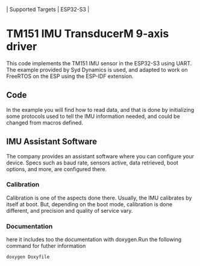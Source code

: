 | Supported Targets | ESP32-S3 |

# TM151 IMU TransducerM 9-axis driver

This code implements the TM151 IMU sensor in the ESP32-S3 using UART. The example provided by Syd Dynamics is used, and adapted to work on FreeRTOS on the ESP using the ESP-IDF extension.

## Code

In the example you will find how to read data, and that is done by initializing some protocols used to tell the IMU information needed, and could be changed from macros defined.

## IMU Assistant Software

The company provides an assistant software where you can configure your device. Specs such as baud rate, sensors active, data retrieved, boot options, and more, are configured there.

### Calibration
Calibration is one of the aspects done there. Usually, the IMU calibrates by itself at boot. But, depending on the boot mode, calibration is done different, and precision and quality of service vary.

### Documentation
here it includes too the documentation with doxygen.Run the following command for futher information

```bash
doxygen Doxyfile
```

